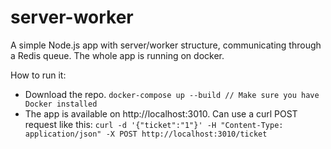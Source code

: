 # server-worker
A simple Node.js app with server/worker structure, communicating through a Redis queue. The whole app is running on docker. 

How to run it:

* Download the repo. `docker-compose up --build // Make sure you have Docker installed`
* The app is available on http://localhost:3010. Can use a curl POST request like this: 
`
curl -d '{"ticket":"1"}' -H "Content-Type: application/json" -X POST http://localhost:3010/ticket
`

